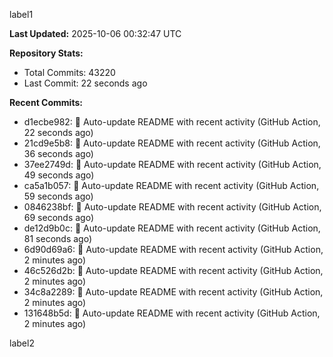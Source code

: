 
label1 
<!-- ACTIVITY_START -->
**Last Updated:** 2025-10-06 00:32:47 UTC

**Repository Stats:**
- Total Commits: 43220
- Last Commit: 22 seconds ago

**Recent Commits:**
- d1ecbe982: 🤖 Auto-update README with recent activity (GitHub Action, 22 seconds ago)
- 21cd9e5b8: 🤖 Auto-update README with recent activity (GitHub Action, 36 seconds ago)
- 37ee2749d: 🤖 Auto-update README with recent activity (GitHub Action, 49 seconds ago)
- ca5a1b057: 🤖 Auto-update README with recent activity (GitHub Action, 59 seconds ago)
- 0846238bf: 🤖 Auto-update README with recent activity (GitHub Action, 69 seconds ago)
- de12d9b0c: 🤖 Auto-update README with recent activity (GitHub Action, 81 seconds ago)
- 6d90d69a6: 🤖 Auto-update README with recent activity (GitHub Action, 2 minutes ago)
- 46c526d2b: 🤖 Auto-update README with recent activity (GitHub Action, 2 minutes ago)
- 34c8a2289: 🤖 Auto-update README with recent activity (GitHub Action, 2 minutes ago)
- 131648b5d: 🤖 Auto-update README with recent activity (GitHub Action, 2 minutes ago)
<!-- ACTIVITY_END -->

label2
